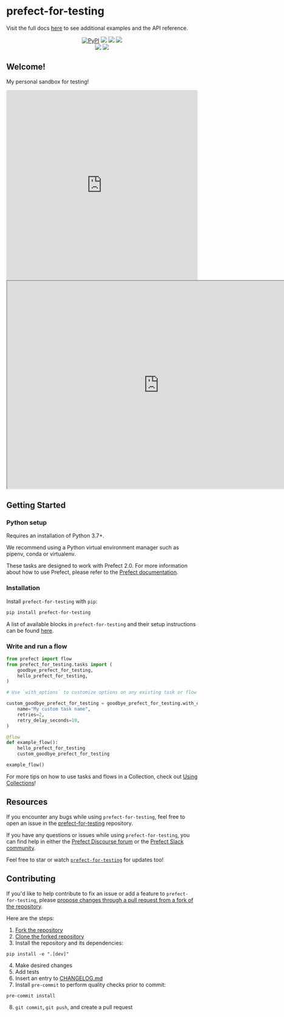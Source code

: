 # prefect-for-testing

Visit the full docs [here](https://ahuang11.github.io/prefect-for-testing) to see additional examples and the API reference.

<p align="center">
    <a href="https://pypi.python.org/pypi/prefect-for-testing/" alt="PyPI version">
        <img alt="PyPI" src="https://img.shields.io/pypi/v/prefect-for-testing?color=0052FF&labelColor=090422"></a>
    <a href="https://github.com/ahuang11/prefect-for-testing/" alt="Stars">
        <img src="https://img.shields.io/github/stars/ahuang11/prefect-for-testing?color=0052FF&labelColor=090422" /></a>
    <a href="https://pepy.tech/badge/prefect-for-testing/" alt="Downloads">
        <img src="https://img.shields.io/pypi/dm/prefect-for-testing?color=0052FF&labelColor=090422" /></a>
    <a href="https://github.com/ahuang11/prefect-for-testing/pulse" alt="Activity">
        <img src="https://img.shields.io/github/commit-activity/m/ahuang11/prefect-for-testing?color=0052FF&labelColor=090422" /></a>
    <br>
    <a href="https://prefect-community.slack.com" alt="Slack">
        <img src="https://img.shields.io/badge/slack-join_community-red.svg?color=0052FF&labelColor=090422&logo=slack" /></a>
    <a href="https://discourse.prefect.io/" alt="Discourse">
        <img src="https://img.shields.io/badge/discourse-browse_forum-red.svg?color=0052FF&labelColor=090422&logo=discourse" /></a>
</p>


## Welcome!

My personal sandbox for testing!

<iframe frameborder="0" width="100%" height="500px" src="https://replit.com/@desertaxle/Python#main.py?embed=true"></iframe>
<iframe src="https://pythonsandbox.dev/embed/jlxcrlibf975?file=main.py" width="800px" height="547px" allow="clipboard-read; clipboard-write" ></iframe>

## Getting Started

### Python setup

Requires an installation of Python 3.7+.

We recommend using a Python virtual environment manager such as pipenv, conda or virtualenv.

These tasks are designed to work with Prefect 2.0. For more information about how to use Prefect, please refer to the [Prefect documentation](https://orion-docs.prefect.io/).

### Installation

Install `prefect-for-testing` with `pip`:

```bash
pip install prefect-for-testing
```

A list of available blocks in `prefect-for-testing` and their setup instructions can be found [here](https://ahuang11.github.io/prefect-for-testing/#blocks-catalog).

### Write and run a flow

```python
from prefect import flow
from prefect_for_testing.tasks import (
    goodbye_prefect_for_testing,
    hello_prefect_for_testing,
)

# Use `with_options` to customize options on any existing task or flow

custom_goodbye_prefect_for_testing = goodbye_prefect_for_testing.with_options(
    name="My custom task name",
    retries=2,
    retry_delay_seconds=10,
)

@flow
def example_flow():
    hello_prefect_for_testing
    custom_goodbye_prefect_for_testing

example_flow()
```

For more tips on how to use tasks and flows in a Collection, check out [Using Collections](https://orion-docs.prefect.io/collections/usage/)!

## Resources

If you encounter any bugs while using `prefect-for-testing`, feel free to open an issue in the [prefect-for-testing](https://github.com/ahuang11/prefect-for-testing) repository.

If you have any questions or issues while using `prefect-for-testing`, you can find help in either the [Prefect Discourse forum](https://discourse.prefect.io/) or the [Prefect Slack community](https://prefect.io/slack).

Feel free to star or watch [`prefect-for-testing`](https://github.com/ahuang11/prefect-for-testing) for updates too!

## Contributing

If you'd like to help contribute to fix an issue or add a feature to `prefect-for-testing`, please [propose changes through a pull request from a fork of the repository](https://docs.github.com/en/pull-requests/collaborating-with-pull-requests/proposing-changes-to-your-work-with-pull-requests/creating-a-pull-request-from-a-fork).

Here are the steps:
1. [Fork the repository](https://docs.github.com/en/get-started/quickstart/fork-a-repo#forking-a-repository)
2. [Clone the forked repository](https://docs.github.com/en/get-started/quickstart/fork-a-repo#cloning-your-forked-repository)
3. Install the repository and its dependencies:
```
pip install -e ".[dev]"
```
4. Make desired changes
5. Add tests
6. Insert an entry to [CHANGELOG.md](https://github.com/ahuang11/prefect-for-testing/blob/main/CHANGELOG.md)
7. Install `pre-commit` to perform quality checks prior to commit:
```
pre-commit install
```
8. `git commit`, `git push`, and create a pull request
